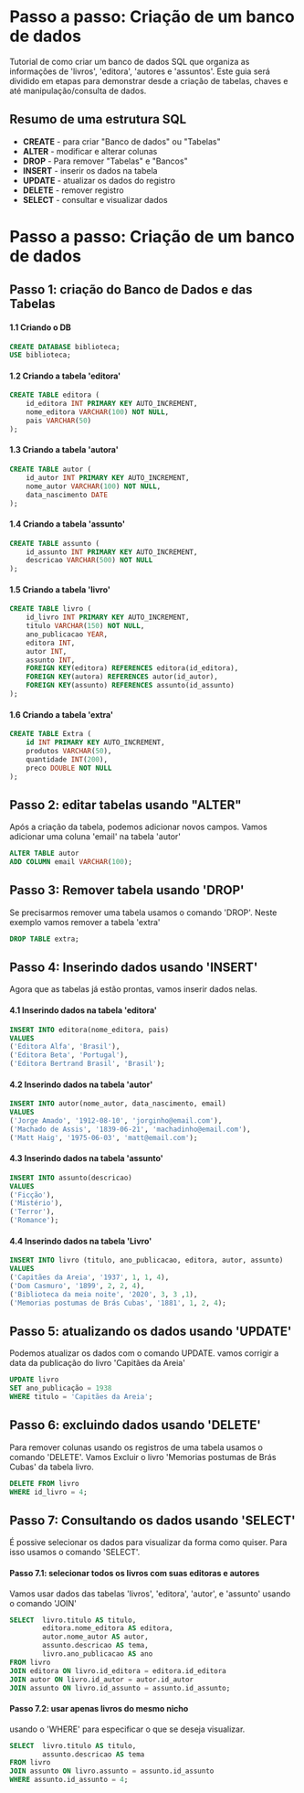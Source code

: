# Passo a passo: Criação de um banco de dados
Tutorial de como criar um banco de dados SQL que organiza as informações de 'livros', 'editora', 'autores e 'assuntos'. Este guia será dividido em etapas para demonstrar desde a criação de tabelas, chaves e até manipulação/consulta de dados.
 
## Resumo de uma estrutura SQL

* __CREATE__ - para criar "Banco de dados" ou "Tabelas"
* __ALTER__ - modificar e alterar colunas
* __DROP__ - Para remover "Tabelas" e "Bancos"
* __INSERT__ - inserir os dados na tabela
* __UPDATE__ - atualizar os dados do registro
* __DELETE__ - remover registro
* __SELECT__ - consultar e visualizar dados

# Passo a passo: Criação de um banco de dados

## Passo 1: criação do Banco de Dados e das Tabelas
#### 1.1 Criando o DB

```SQL
CREATE DATABASE biblioteca;
USE biblioteca;
```

#### 1.2 Criando a tabela 'editora'

```SQL
CREATE TABLE editora (
    id_editora INT PRIMARY KEY AUTO_INCREMENT,
    nome_editora VARCHAR(100) NOT NULL,
    pais VARCHAR(50)
);
```
#### 1.3 Criando a tabela 'autora'

```SQL
CREATE TABLE autor (
    id_autor INT PRIMARY KEY AUTO_INCREMENT,
    nome_autor VARCHAR(100) NOT NULL,
    data_nascimento DATE
);
```

#### 1.4 Criando a tabela 'assunto'

```SQL
CREATE TABLE assunto (
    id_assunto INT PRIMARY KEY AUTO_INCREMENT,
    descricao VARCHAR(500) NOT NULL
);
```

#### 1.5 Criando a tabela 'livro'

```SQL
CREATE TABLE livro (
    id_livro INT PRIMARY KEY AUTO_INCREMENT,
    titulo VARCHAR(150) NOT NULL,
    ano_publicacao YEAR,
    editora INT,
    autor INT,
    assunto INT,
    FOREIGN KEY(editora) REFERENCES editora(id_editora),
    FOREIGN KEY(autora) REFERENCES autor(id_autor),
    FOREIGN KEY(assunto) REFERENCES assunto(id_assunto)
);
```

#### 1.6 Criando a tabela 'extra'

```SQL
CREATE TABLE Extra (
    id INT PRIMARY KEY AUTO_INCREMENT,
    produtos VARCHAR(50),
    quantidade INT(200),
    preco DOUBLE NOT NULL
);
```

## Passo 2: editar tabelas usando "ALTER"
Após a criação da tabela, podemos adicionar novos campos. Vamos adicionar uma coluna 'email' na tabela 'autor'


```SQL
ALTER TABLE autor
ADD COLUMN email VARCHAR(100);
```

## Passo 3: Remover tabela usando 'DROP'
Se precisarmos remover uma tabela usamos o comando 'DROP'.
Neste exemplo vamos remover a tabela 'extra'

```SQL
DROP TABLE extra;
```

## Passo 4: Inserindo dados usando 'INSERT'
Agora que as tabelas já estão prontas, vamos inserir dados nelas.

#### 4.1 Inserindo dados na tabela 'editora'

```SQL
INSERT INTO editora(nome_editora, pais)
VALUES
('Editora Alfa', 'Brasil'),
('Editora Beta', 'Portugal'),
('Editora Bertrand Brasil', 'Brasil');
```

#### 4.2 Inserindo dados na tabela 'autor'

```SQL
INSERT INTO autor(nome_autor, data_nascimento, email)
VALUES
('Jorge Amado', '1912-08-10', 'jorginho@email.com'),
('Machado de Assis', '1839-06-21', 'machadinho@email.com'),
('Matt Haig', '1975-06-03', 'matt@email.com');
```

#### 4.3 Inserindo dados na tabela 'assunto'

```SQL
INSERT INTO assunto(descricao)
VALUES
('Ficção'),
('Mistério'),
('Terror'),
('Romance');
```

#### 4.4 Inserindo dados na tabela 'Livro'

```SQL
INSERT INTO livro (titulo, ano_publicacao, editora, autor, assunto)
VALUES
('Capitães da Areia', '1937', 1, 1, 4),
('Dom Casmuro', '1899', 2, 2, 4),
('Biblioteca da meia noite', '2020', 3, 3 ,1),
('Memorias postumas de Brás Cubas', '1881', 1, 2, 4);
```

## Passo 5: atualizando os dados usando 'UPDATE'
Podemos atualizar os dados com o comando UPDATE.
vamos corrigir a data da publicação do livro 'Capitães da Areia'

```SQL
UPDATE livro
SET ano_publicação = 1938
WHERE titulo = 'Capitães da Areia';
```

## Passo 6: excluindo dados usando 'DELETE'
Para remover colunas usando os registros de uma tabela usamos o comando 'DELETE'.
Vamos Excluir o livro 'Memorias postumas de Brás Cubas' da tabela livro.

```SQL
DELETE FROM livro
WHERE id_livro = 4;
```

## Passo 7: Consultando os dados usando 'SELECT'
É possive selecionar os dados para visualizar da forma como quiser.
Para isso usamos o comando 'SELECT'.

#### Passo 7.1: selecionar todos os livros com suas editoras e autores
Vamos usar dados das tabelas 'livros', 'editora', 'autor', e 'assunto' usando o comando 'JOIN'

```SQL
SELECT  livro.titulo AS titulo,
        editora.nome_editora AS editora,
        autor.nome_autor AS autor,
        assunto.descricao AS tema,
        livro.ano_publicacao AS ano
FROM livro
JOIN editora ON livro.id_editora = editora.id_editora
JOIN autor ON livro.id_autor = autor.id_autor
JOIN assunto ON livro.id_assunto = assunto.id_assunto;
```

#### Passo 7.2: usar apenas livros do mesmo nicho
usando o 'WHERE' para especificar o que se deseja visualizar.

```SQL
SELECT  livro.titulo AS titulo,
        assunto.descricao AS tema
FROM livro
JOIN assunto ON livro.assunto = assunto.id_assunto
WHERE assunto.id_assunto = 4;
```



